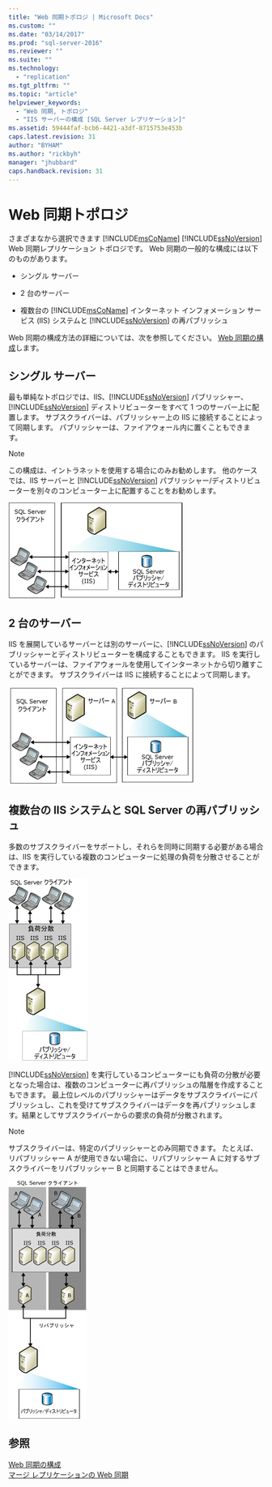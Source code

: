 ```yaml
---
title: "Web 同期トポロジ | Microsoft Docs"
ms.custom: ""
ms.date: "03/14/2017"
ms.prod: "sql-server-2016"
ms.reviewer: ""
ms.suite: ""
ms.technology: 
  - "replication"
ms.tgt_pltfrm: ""
ms.topic: "article"
helpviewer_keywords: 
  - "Web 同期, トポロジ"
  - "IIS サーバーの構成 [SQL Server レプリケーション]"
ms.assetid: 59444faf-bcb6-4421-a3df-8715753e453b
caps.latest.revision: 31
author: "BYHAM"
ms.author: "rickbyh"
manager: "jhubbard"
caps.handback.revision: 31
---
```

# Web 同期トポロジ
  さまざまなから選択できます [!INCLUDE[msCoName](../../includes/msconame-md.md)] [!INCLUDE[ssNoVersion](../../includes/ssnoversion-md.md)] Web 同期レプリケーション トポロジです。 Web 同期の一般的な構成には以下のものがあります。  
  
-   シングル サーバー  
  
-   2 台のサーバー  
  
-   複数台の [!INCLUDE[msCoName](../../includes/msconame-md.md)] インターネット インフォメーション サービス (IIS) システムと [!INCLUDE[ssNoVersion](../../includes/ssnoversion-md.md)] の再パブリッシュ  
  
 Web 同期の構成方法の詳細については、次を参照してください。 [Web 同期の構成](../../relational-databases/replication/configure-web-synchronization.md)します。  
  
## シングル サーバー  
 最も単純なトポロジでは、IIS、[!INCLUDE[ssNoVersion](../../includes/ssnoversion-md.md)] パブリッシャー、[!INCLUDE[ssNoVersion](../../includes/ssnoversion-md.md)] ディストリビューターをすべて 1 つのサーバー上に配置します。 サブスクライバーは、パブリッシャー上の IIS に接続することによって同期します。 パブリッシャーは、ファイアウォール内に置くこともできます。  
  
> [!NOTE]  
>  この構成は、イントラネットを使用する場合にのみお勧めします。 他のケースでは、IIS サーバーと [!INCLUDE[ssNoVersion](../../includes/ssnoversion-md.md)] パブリッシャー/ディストリビューターを別々のコンピューター上に配置することをお勧めします。  
  
 ![シングル サーバーでの Web 同期](../../relational-databases/replication/media/web-sync02.gif "シングル サーバーでの Web 同期")  
  
## 2 台のサーバー  
 IIS を展開しているサーバーとは別のサーバーに、[!INCLUDE[ssNoVersion](../../includes/ssnoversion-md.md)] のパブリッシャーとディストリビューターを構成することもできます。 IIS を実行しているサーバーは、ファイアウォールを使用してインターネットから切り離すことができます。 サブスクライバーは IIS に接続することによって同期します。  
  
 ![2 台のサーバーでの Web 同期](../../relational-databases/replication/media/web-sync03.gif "2 台のサーバーでの Web 同期")  
  
## 複数台の IIS システムと SQL Server の再パブリッシュ  
 多数のサブスクライバーをサポートし、それらを同時に同期する必要がある場合は、IIS を実行している複数のコンピューターに処理の負荷を分散させることができます。  
  
 ![複数の IIS サーバーでの Web 同期](../../relational-databases/replication/media/web-sync04.gif "複数の IIS サーバーでの Web 同期")  
  
 [!INCLUDE[ssNoVersion](../../includes/ssnoversion-md.md)] を実行しているコンピューターにも負荷の分散が必要となった場合は、複数のコンピューターに再パブリッシュの階層を作成することもできます。 最上位レベルのパブリッシャーはデータをサブスクライバーにパブリッシュし、これを受けてサブスクライバーはデータを再パブリッシュします。結果としてサブスクライバーからの要求の負荷が分散されます。  
  
> [!NOTE]  
>  サブスクライバーは、特定のパブリッシャーとのみ同期できます。 たとえば、リパブリッシャー A が使用できない場合に、リパブリッシャー A に対するサブスクライバーをリパブリッシャー B と同期することはできません。  
  
 ![再パブリッシュでの Web 同期](../../relational-databases/replication/media/web-sync05.gif "再パブリッシュでの Web 同期")  
  
## 参照  
 [Web 同期の構成](../../relational-databases/replication/configure-web-synchronization.md)   
 [マージ レプリケーションの Web 同期](../../relational-databases/replication/web-synchronization-for-merge-replication.md)  
  
  